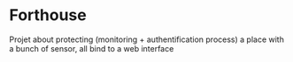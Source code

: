 # Forthouse
Projet about protecting (monitoring + authentification process) a place with a bunch of sensor, all bind to a web interface

